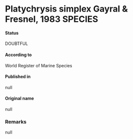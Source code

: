 Platychrysis simplex Gayral & Fresnel, 1983 SPECIES
=======

#### Status
DOUBTFUL

#### According to
World Register of Marine Species

#### Published in
null

#### Original name
null

### Remarks
null